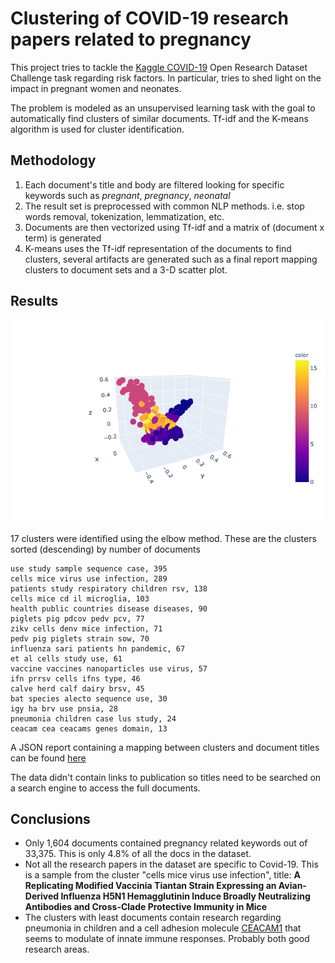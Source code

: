 # Clustering of COVID-19 research papers related to pregnancy

This project tries to tackle the [Kaggle COVID-19](https://www.kaggle.com/allen-institute-for-ai/CORD-19-research-challenge/tasks?taskId=558) Open Research Dataset Challenge task regarding risk factors. In particular, tries to shed light on the impact in pregnant women and neonates.

The problem is modeled as an unsupervised learning task with the goal to automatically find clusters of similar documents. Tf-idf and the K-means algorithm is used for cluster identification.

## Methodology
1. Each document's title and body are filtered looking for specific keywords such as *pregnant*, *pregnancy*, *neonatal*
2. The result set is preprocessed with common NLP methods. i.e. stop words removal, tokenization, lemmatization, etc.
3. Documents are then vectorized using Tf-idf and a matrix of (document x term) is generated
4. K-means uses the Tf-idf representation of the documents to find clusters, several artifacts are generated such as a final report mapping clusters to document sets and a 3-D scatter plot.

## Results

![](output/clustering_3d.png)

17 clusters were identified using the elbow method. These are the clusters sorted (descending) by number of documents

    use study sample sequence case, 395
    cells mice virus use infection, 289
    patients study respiratory children rsv, 138
    cells mice cd il microglia, 103
    health public countries disease diseases, 90 
    piglets pig pdcov pedv pcv, 77
    zikv cells denv mice infection, 71
    pedv pig piglets strain sow, 70 
    influenza sari patients hn pandemic, 67 
    et al cells study use, 61 
    vaccine vaccines nanoparticles use virus, 57 
    ifn prrsv cells ifns type, 46
    calve herd calf dairy brsv, 45
    bat species alecto sequence use, 30 
    igy ha brv use pnsia, 28
    pneumonia children case lus study, 24
    ceacam cea ceacams genes domain, 13
    
A JSON report containing a mapping between clusters and document titles can be found [here](output/final_report.json)

The data didn't contain links to publication so titles need to be searched on a search engine to access the full documents.
    
## Conclusions

* Only 1,604 documents contained pregnancy related keywords out of 33,375. This is only 4.8% of all the docs in the dataset.
* Not all the research papers in the dataset are specific to Covid-19. This is a sample from the cluster "cells mice virus use infection", title: **A Replicating Modified Vaccinia Tiantan Strain Expressing an Avian-Derived Influenza H5N1 Hemagglutinin Induce Broadly Neutralizing Antibodies and Cross-Clade Protective Immunity in Mice** 
* The clusters with least documents contain research regarding pneumonia in children and a cell adhesion molecule [CEACAM1](https://en.wikipedia.org/wiki/CEACAM1) that seems to modulate of innate immune responses. Probably both good research areas.


